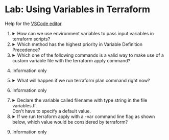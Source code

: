 # Lab: Using Variables in Terraform

Help for the [VSCode editor](https://github.com/kodekloudhub/community-faq/blob/main/docs/vscode-tips.md).

1.  <details>
    <summary>How can we use environment variables to pass input variables in terraform scripts?</summary>

    Terraform looks for exported environment variables with names beginning `TF_VAR_`

    > `TF_VAR_<variable_name>`

    </details>

1.  <details>
    <summary>Which method has the highest priority in Variable Definition Precedence?</summary>

    Refer to the [documentation](https://developer.hashicorp.com/terraform/language/values/variables#variable-definition-precedence)

    > Command line flags `-var` or `-var-file`

    </details>

1.  <details>
    <summary>Which one of the following commands is a valid way to make use of a custom variable file with the terraform apply command?</summary>

    By convention, variables files have the extension `.tfvars` or `.tfvars.json`

    > `terraform apply -var-file variables.tfvars`

    </details>

1.  Information only

1.  <details>
    <summary>What will happen if we run terraform plan command right now?</summary>

    ```
    terraform plan
    ```

    Inspect the output.

    </details>

1.  Information only

1.  <details>
    <summary>Declare the variable called filename with type string in the file variables.tf.<br/>Don't have to specify a default value.</summary>

    1. Add file `variables.tf`
    1. Insert variable definition

        <details>
        <summary>Reveal</summary>

        ```
        variable "filename" {
            type = string
        }
        ```
        </details>
    </details>

1.  <details>
    <summary>If we run terraform apply with a -var command line flag as shown below, which value would be considered by terraform?</summary>

    Don't run this now:

    `terraform apply -var filename=/root/tennis.txt`


    We are explicitly setting the value of the input variable created in Q7 to `/root/tennis.txt`

    </details>

1.  Information only


